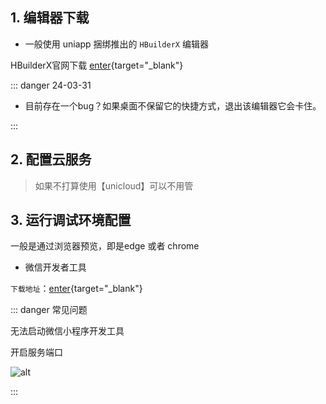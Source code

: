 ## 1. 编辑器下载

- 一般使用 uniapp 捆绑推出的 `HBuilderX` 编辑器

HBuilderX官网下载 [enter](https://www.dcloud.io/hbuilderx.html){target="_blank"}  

::: danger <Badge type='warning'>24-03-31</Badge>

- 目前存在一个bug？如果桌面不保留它的快捷方式，退出该编辑器它会卡住。

:::

## 2. 配置云服务

> 如果不打算使用【unicloud】可以不用管


## 3. 运行调试环境配置




一般是通过浏览器预览，即是edge 或者 chrome



- 微信开发者工具

`下载地址`：[enter](https://developers.weixin.qq.com/miniprogram/dev/devtools/download.html){target="_blank"}

::: danger <Badge type='warning'>常见问题</Badge>

无法启动微信小程序开发工具

开启服务端口

![alt](/image/202411121332.png)

:::




